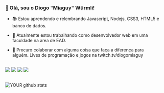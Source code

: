 ### 👋 Olá, sou o Diogo "Miaguy" Würmli!


- 📚 Estou aprendendo e relembrando Javascript, Nodejs, CSS3, HTML5 e banco de dados.

- 🔭 Atualmente estou trabalhando como desenvolvedor web em uma faculdade na area de EAD.

- 👯 Procuro colaborar com alguma coisa que faça a diferença para alguém. Lives de programação e jogos na twitch.tv/diogomiaguy

<!--
**diogomiaguy/diogomiaguy** is a ✨ _special_ ✨ repository because its `README.md` (this file) appears on your GitHub profile.

Here are some ideas to get you started:

- 🔭 I’m currently working on ...
- 🌱 I’m currently learning ...
- 👯 I’m looking to collaborate on ...
- 🤔 I’m looking for help with ...
- 💬 Ask me about ...
- 📫 How to reach me: ...
- 😄 Pronouns: ...
- ⚡ Fun fact: ...
-->
<br>
<a href="https://instagram.com/diogomiaguy" target="_blank"><img src="https://img.shields.io/badge/Instagram-E4405F?style=for-the-badge&logo=instagram&logoColor=white"/></a>
<a href="https://twitter.com/diogomiaguy" target="_blank"><img src="https://img.shields.io/badge/Twitter-1DA1F2?style=for-the-badge&logo=twitter&logoColor=white"/></a>
<a href="https://www.twitch.tv/diogomiaguy" target="_blank"><img src="https://img.shields.io/badge/Twitch-9146FF?style=for-the-badge&logo=twitch&logoColor=white"/></a>
<a href="https://www.youtube.com/channel/UCsaV_Q_KHvsU6hv0AmAOiMQ/playlists" target="_blank"><img src="https://img.shields.io/badge/YouTube-FF0000?style=for-the-badge&logo=youtube&logoColor=white"/></a>
<br><br>

![YOUR github stats](https://github-readme-stats.vercel.app/api?username=diogomiaguy&show_icons=true&theme=dracula&include_all_commits=true&count_private=true)

<!--
<img height="180em" src="https://github-readme-stats.vercel.app/api/top-langs/?username=diogomiaguy&show_icons=true&theme=dracula&include_all_commits=true&count_private=true"/>
-->

